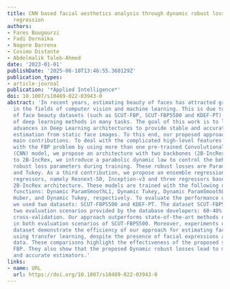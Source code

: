 ```yaml
---
title: CNN based facial aesthetics analysis through dynamic robust losses and ensemble
  regression
authors:
- Fares Bougourzi
- Fadi Dornaika
- Nagore Barrena
- Cosimo Distante
- Abdelmalik Taleb-Ahmed
date: '2023-01-01'
publishDate: '2025-06-10T13:46:55.360129Z'
publication_types:
- article-journal
publication: '*Applied Intelligence*'
doi: 10.1007/s10489-022-03943-0
abstract: 'In recent years, estimating beauty of faces has attracted growing interest
  in the fields of computer vision and machine learning. This is due to the emergence
  of face beauty datasets (such as SCUT-FBP, SCUT-FBP5500 and KDEF-PT) and the prevalence
  of deep learning methods in many tasks. The goal of this work is to leverage the
  advances in Deep Learning architectures to provide stable and accurate face beauty
  estimation from static face images. To this end, our proposed approach has three
  main contributions. To deal with the complicated high-level features associated
  with the FBP problem by using more than one pre-trained Convolutional Neural Network
  (CNN) model, we propose an architecture with two backbones (2B-IncRex). In addition
  to 2B-IncRex, we introduce a parabolic dynamic law to control the behavior of the
  robust loss parameters during training. These robust losses are ParamSmoothL1, Huber,
  and Tukey. As a third contribution, we propose an ensemble regression based on five
  regressors, namely Resnext-50, Inception-v3 and three regressors based on our proposed
  2B-IncRex architecture. These models are trained with the following dynamic loss
  functions: Dynamic ParamSmoothL1, Dynamic Tukey, Dynamic ParamSmoothL1, Dynamic
  Huber, and Dynamic Tukey, respectively. To evaluate the performance of our approach,
  we used two datasets: SCUT-FBP5500 and KDEF-PT. The dataset SCUT-FBP5500 contains
  two evaluation scenarios provided by the database developers: 60-40% split and five-fold
  cross-validation. Our approach outperforms state-of-the-art methods on several metrics
  in both evaluation scenarios of SCUT-FBP5500. Moreover, experiments on the KDEF-PT
  dataset demonstrate the efficiency of our approach for estimating facial beauty
  using transfer learning, despite the presence of facial expressions and limited
  data. These comparisons highlight the effectiveness of the proposed solutions for
  FBP. They also show that the proposed Dynamic robust losses lead to more flexible
  and accurate estimators.'
links:
- name: URL
  url: https://doi.org/10.1007/s10489-022-03943-0
---
```

